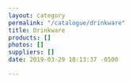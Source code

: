 ```yaml
---
layout: category
permalink: "/catalogue/drinkware"
title: Drinkware
products: []
photos: []
suppliers: []
date: 2019-03-29 18:13:37 -0500

---
```

